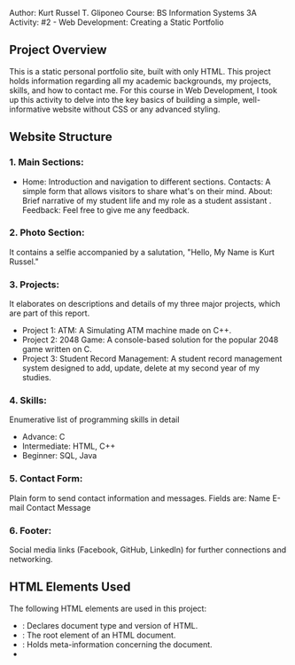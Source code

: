 Author: Kurt Russel T. Gliponeo
Course: BS Information Systems 3A
Activity: #2 - Web Development: Creating a Static Portfolio 

## Project Overview
This is a static personal portfolio site, built with only HTML. This project holds information regarding all my academic backgrounds, my projects, skills, and how to contact me. For this course in Web Development, I took up this activity to delve into the key basics of building a simple, well-informative website without CSS or any advanced styling.

## Website Structure

### 1. Main Sections:

- Home: Introduction and navigation to different sections.
Contacts: A simple form that allows visitors to share what's on their mind.
About: Brief narrative of my student life and my role as a student assistant .
Feedback: Feel free to give me any feedback.

### 2. Photo Section:
It contains a selfie accompanied by a salutation, "Hello, My Name is Kurt Russel."

### 3. Projects:
It elaborates on descriptions and details of my three major projects, which are part of this report.
- Project 1: ATM: A Simulating ATM machine made on C++.
- Project 2: 2048 Game: A console-based solution for the popular 2048 game written on C.
- Project 3: Student Record Management: A student record management system designed to add, update, delete at my second year of my studies.

### 4. Skills:
Enumerative list of programming skills in detail
- Advance: C
- Intermediate: HTML, C++
- Beginner: SQL, Java

### 5. Contact Form:
Plain form to send contact information and messages. Fields are:
Name
E-mail
Contact
Message

### 6. Footer:
Social media links (Facebook, GitHub, LinkedIn) for further connections and networking.

## HTML Elements Used
The following HTML elements are used in this project:

- <!DOCTYPE html>: Declares document type and version of HTML.
- <html>: The root element of an HTML document.
- <head>: Holds meta-information concerning the document.
- <title>: defines a web page title.
- `<body>: contains document content.
- <font>: specifies the font of the text, although it is deprecated. It is applied here for the sake of explanation.
- <div>: A block-level container used to form groups.
- <center>: centers content inside itself. It is also deprecated, though applied here.
- <h1>, <h2>, <h3>, <h4>: Use to define headings of different levels.
- <p>: The paragraph element for text content.
- <table>, <tr>, <td>: Used for structure and layout of the image section
- <img> : Inserts an image in the document
- <section>: Defines sections of the document that will have better organization.
- <ul>, <li>: Unordered list to list skills.
- <form>: Form element- associate it with your need to input data from users.
- <label>: Associate label with a form element.
- <input>: Input fields are defined for user data.
- <textarea>: Multi-line text input field.
- <button>: It is used to submit the form.
- <footer>: Footer section of the page that includes copyright and links.

## Technologies Used
- HTML: Entire portfolio structure
- No CSS: Its project is purely based on HTML without any CSS styles.

## Running the Code
To run this portfolio locally, simply open the file `index.html` in any web browser. This website does not require any additional configurations or dependencies because it is static.

## License
MIT License. Feel free to use and modify it for personal or educational purposes.
